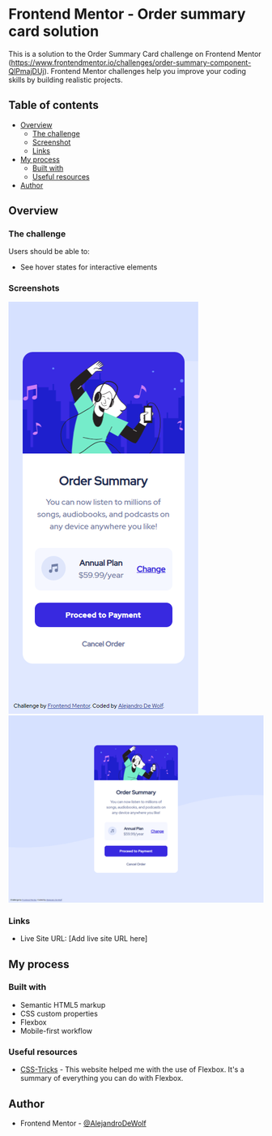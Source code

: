 # Frontend Mentor - Order summary card solution

This is a solution to the Order Summary Card challenge on Frontend Mentor (https://www.frontendmentor.io/challenges/order-summary-component-QlPmajDUj). Frontend Mentor challenges help you improve your coding skills by building realistic projects. 

## Table of contents

- [Overview](#overview)
  - [The challenge](#the-challenge)
  - [Screenshot](#screenshot)
  - [Links](#links)
- [My process](#my-process)
  - [Built with](#built-with)
  - [Useful resources](#useful-resources)
- [Author](#author)

## Overview

### The challenge

Users should be able to:

- See hover states for interactive elements

### Screenshots

![Mobile Solution](./design/solution-mobile.png)
![Desktop Solution](./design/solution-desktop.png)

### Links

- Live Site URL: [Add live site URL here]

## My process

### Built with

- Semantic HTML5 markup
- CSS custom properties
- Flexbox
- Mobile-first workflow

### Useful resources

- [CSS-Tricks](https://css-tricks.com/snippets/css/a-guide-to-flexbox/) - This website helped me with the use of Flexbox. It's a summary of everything you can do with Flexbox.

## Author

- Frontend Mentor - [@AlejandroDeWolf](https://www.frontendmentor.io/profile/AlejandroDeWolf)
